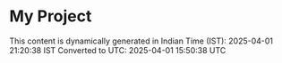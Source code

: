 # My Project

This content is dynamically generated in Indian Time (IST): 2025-04-01 21:20:38 IST
Converted to UTC: 2025-04-01 15:50:38 UTC
